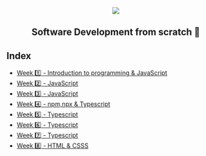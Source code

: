 <div align="center">
  <img src="https://uploads-ssl.webflow.com/5eb2f56932c3562feab232e3/5f73550d00249e7e96c9f3de_Logo.png">
</div>
<h2 align="center">Software Development from scratch 🤖</h2>

## Index
- [Week 1️⃣ - Introduction to programming & JavaScript](Challenges/Week1/Week1.md)
- [Week 2️⃣ - JavaScript](Challenges/Week2/Week2.md)
- [Week 3️⃣ - JavaScript](Challenges/Week3/Week3.md)
- [Week 4️⃣ - npm,npx & Typescript](Challenges/Week4/Week4.md)
- [Week 5️⃣ - Typescript](Challenges/Week5/Week5.md)
- [Week 6️⃣ - Typescript](Challenges/Week6/Week6.md)
- [Week 7️⃣ - Typescript](Challenges/Week7/Week7.md)
- [Week 8️⃣ - HTML & CSSS](Challenges/Week8/Week8.md)

